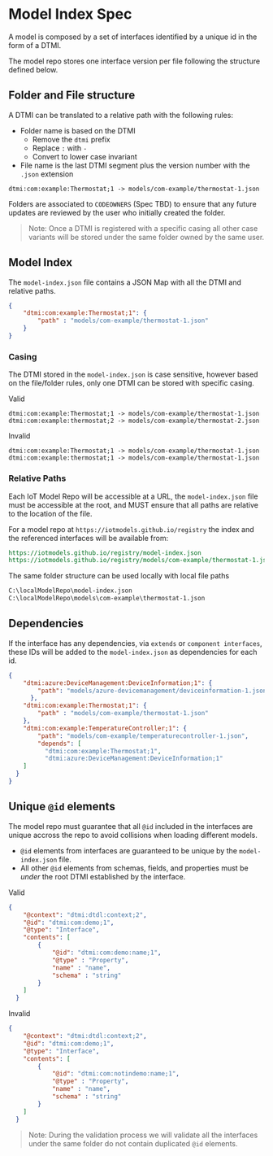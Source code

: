 # Model Index Spec

A model is composed by a set of interfaces identified by a unique id in the form of a DTMI.

The model repo stores one interface version per file following the structure defined below.

## Folder and File structure

A DTMI can be translated to a relative path with the following rules:

- Folder name is based on the DTMI
  - Remove the `dtmi` prefix
  - Replace `:` with `-`
  - Convert to lower case invariant
- File name is the last DTMI segment plus the version number with the `.json` extension

```text
dtmi:com:example:Thermostat;1 -> models/com-example/thermostat-1.json
```

Folders are associated to `CODEOWNERS` (Spec TBD) to ensure that any future updates are reviewed by the user who initially created the folder.

>Note: Once a DTMI is registered with a specific casing all other case variants will be stored under the same folder owned by the same user.

## Model Index

The `model-index.json` file contains a JSON Map with all the DTMI and relative paths.

```json
{
    "dtmi:com:example:Thermostat;1": {
        "path" : "models/com-example/thermostat-1.json"
    }
}
```

### Casing

The DTMI stored in the `model-index.json` is case sensitive, however based on the file/folder rules, only one DTMI can be stored with specific casing.

Valid

```text
dtmi:com:example:Thermostat;1 -> models/com-example/thermostat-1.json
dtmi:com:example:thermostat;2 -> models/com-example/thermostat-2.json
```

Invalid

```text
dtmi:com:example:Thermostat;1 -> models/com-example/thermostat-1.json
dtmi:com:example:thermostat;1 -> models/com-example/thermostat-1.json
```

### Relative Paths

Each IoT Model Repo will be accessible at a URL, the `model-index.json` file must be accessible at the root, and MUST ensure that all paths are relative to the location of the file.

For a model repo at `https://iotmodels.github.io/registry` the index and the referenced interfaces will be available from:

```rest
https://iotmodels.github.io/registry/model-index.json
https://iotmodels.github.io/registry/models/com-example/thermostat-1.json
```

The same folder structure can be used locally with local file paths

```rest
C:\localModelRepo\model-index.json
C:\localModelRepo\models\com-example\thermostat-1.json
```

## Dependencies

If the interface has any dependencies, via `extends` or `component interfaces`, these IDs will be added to the `model-index.json` as dependencies for each id.

```json
{
    "dtmi:azure:DeviceManagement:DeviceInformation;1": {
        "path": "models/azure-devicemanagement/deviceinformation-1.json"
      },
    "dtmi:com:example:Thermostat;1": {
        "path" : "models/com-example/thermostat-1.json"
    },
    "dtmi:com:example:TemperatureController;1": {
        "path": "models/com-example/temperaturecontroller-1.json",
        "depends": [
          "dtmi:com:example:Thermostat;1",
          "dtmi:azure:DeviceManagement:DeviceInformation;1"
    ]
  }
}
```

## Unique `@id` elements

The model repo must guarantee that all `@id` included in the interfaces are unique accross the repo to avoid collisions when loading different models.

- `@id` elements from interfaces are guaranteed to be unique by the `model-index.json` file.
- All other `@id` elements from schemas, fields, and properties must be _under_ the root DTMI established by the interface.

Valid

```json
{
    "@context": "dtmi:dtdl:context;2",
    "@id": "dtmi:com:demo;1",
    "@type": "Interface",
    "contents": [
        {
            "@id": "dtmi:com:demo:name;1",
            "@type" : "Property",
            "name" : "name",
            "schema" : "string"
        }
    ]
  }
```

Invalid

```json
{
    "@context": "dtmi:dtdl:context;2",
    "@id": "dtmi:com:demo;1",
    "@type": "Interface",
    "contents": [
        {
            "@id": "dtmi:com:notindemo:name;1",
            "@type" : "Property",
            "name" : "name",
            "schema" : "string"
        }
    ]
  }
```

>Note: During the validation process we will validate all the interfaces under the same folder do not contain duplicated `@id` elements.
